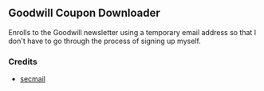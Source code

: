 ## Goodwill Coupon Downloader
Enrolls to the Goodwill newsletter using a temporary email address so that I don't have to go through the process of signing up myself.

### Credits
- [secmail](https://github.com/SirLez/secmail)
